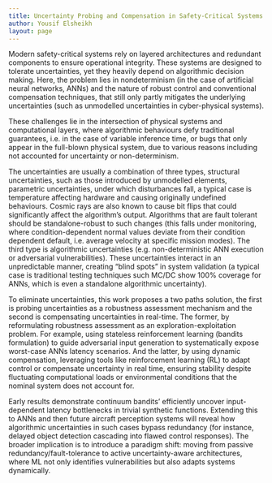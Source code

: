```yaml
---
title: Uncertainty Probing and Compensation in Safety-Critical Systems.
author: Yousif Elsheikh
layout: page
---
```



Modern safety-critical systems rely on layered architectures and redundant components to ensure operational integrity. These systems are designed to tolerate uncertainties, yet they heavily depend on algorithmic decision making. Here, the problem lies in nondeterminism (in the case of artificial neural networks, ANNs) and the nature of robust control and conventional compensation techniques, that still only partly mitigates the underlying uncertainties (such as unmodelled uncertainties in cyber-physical systems).

These challenges lie in the intersection of physical systems and computational layers, where algorithmic behaviours defy traditional guarantees, i.e. in the case of variable inference time, or bugs that only appear in the full-blown physical system, due to various reasons including not accounted for uncertainty or non-determinism.

The uncertainties are usually a combination of three types, structural uncertainties, such as those introduced by unmodelled elements, parametric uncertainties, under which disturbances fall, a typical case is temperature affecting hardware and causing originally undefined behaviours. Cosmic rays are also known to cause bit flips that could significantly affect the algorithm’s output. Algorithms that are fault tolerant should be standalone-robust to such changes (this falls under monitoring, where condition-dependent normal values deviate from their condition dependent default, i.e. average velocity at specific mission modes). The third type is algorithmic uncertainties (e.g. non-deterministic ANN execution or adversarial vulnerabilities). These uncertainties interact in an unpredictable manner, creating “blind spots” in system validation (a typical case is traditional testing techniques such MC/DC show 100% coverage for ANNs, which is even a standalone algorithmic uncertainty).

To eliminate uncertainties, this work proposes a two paths solution, the first is probing uncertainties as a robustness assessment mechanism and the second is compensating uncertainties in real-time. The former, by reformulating robustness assessment as an exploration-exploitation problem. For example, using stateless reinforcement learning (bandits formulation) to guide adversarial input generation to systematically expose worst-case ANNs latency scenarios. And the latter, by using dynamic compensation, leveraging tools like reinforcement learning (RL) to adapt control or compensate uncertainty in real time, ensuring stability despite fluctuating computational loads or environmental conditions that the nominal system does not account for.

Early results demonstrate continuum bandits’ efficiently uncover input-dependent latency bottlenecks in trivial synthetic functions. Extending this to ANNs and then future aircraft perception systems will reveal how algorithmic uncertainties in such cases bypass redundancy (for instance, delayed object detection cascading into flawed control responses). The broader implication is to introduce a paradigm shift: moving from passive redundancy/fault-tolerance to active uncertainty-aware architectures, where ML not only identifies vulnerabilities but also adapts systems dynamically.
